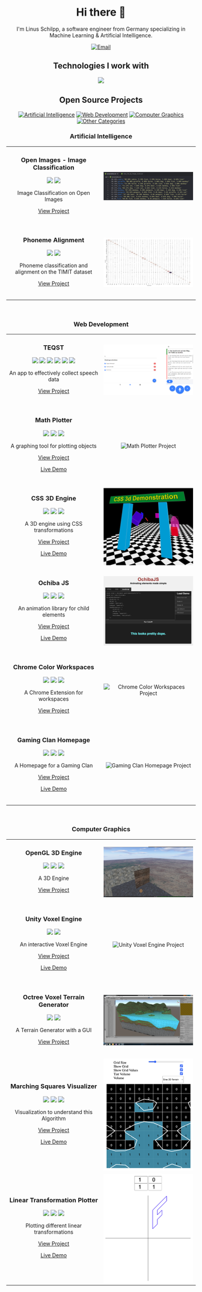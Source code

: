 <div align="center">

# Hi there 👋

I'm Linus Schilpp, a software engineer from Germany specializing in Machine Learning & Artificial Intelligence.

[![Email](https://custom-icon-badges.demolab.com/badge/Contact_me-000000.svg?style=for-the-badge&logo=mail)](mailto:contact@linus-schilpp.com)

## Technologies I work with
[![](https://skillicons.dev/icons?i=py,pytorch,tensorflow,anaconda,opencv,sklearn,unity,cs,cpp,html,css,sass,js,ts,nodejs,angular,react,jquery,regex,postman,vscode,apple,linux,ubuntu,arch,windows,docker,git,github,gitlab,latex,md,java,php,laravel,mysql,sqlite,raspberrypi,ros)](https://skillicons.dev)

## Open Source Projects
[![Artificial Intelligence](https://custom-icon-badges.demolab.com/badge/Artificial_Intelligence-000000.svg?style=for-the-badge&logo=robot&logoColor=28e367)](#artificial-intelligence)
[![Web Development](https://custom-icon-badges.demolab.com/badge/Web_Development-000000.svg?style=for-the-badge&logo=html5)](#web-development)
[![Computer Graphics](https://custom-icon-badges.demolab.com/badge/Computer_Graphics-000000.svg?style=for-the-badge&logo=package&logoColor=27b2e2)](#computer-graphics)
[![Other Categories](https://custom-icon-badges.demolab.com/badge/Other_Categories-000000.svg?style=for-the-badge&logo=apps&logoColor=ffb627)](#other-categories)

### Artificial Intelligence
<table align="center">
  <tr>
    <td align="center" valign="center" width="50%">
      <h3>Open Images - Image Classification</h3>
      <p>
        <img src="https://img.shields.io/badge/Python-3776AB?logo=python&logoColor=white">
        <img src="https://img.shields.io/badge/TensorFlow-FF6F00?logo=tensorflow&logoColor=white">
      </p>
      <p>Image Classification on Open Images</p>
      <p><a href="https://github.com/lischilpp/open-images-image-classification">View Project</a></p>
      <br>
    </td>
    <td align="center" valign="center">
      <img src="https://github.com/lischilpp/open-images-image-classification/blob/main/screenshots/script7.png?raw=true" alt="Open Images Image Classification Project">
    </td>
  </tr>
  <tr>
    <td align="center" valign="center" width="50%">
      <h3>Phoneme Alignment</h3>
      <p>
        <img src="https://img.shields.io/badge/Python-3776AB?logo=python&logoColor=white">
        <img src="https://img.shields.io/badge/PyTorch-EE4C2C?logo=pytorch&logoColor=white">
      </p>
      <p>Phoneme classification and alignment on the TIMIT dataset</p>
      <p><a href="https://github.com/lischilpp/bachelor-thesis-phoneme-recognition-alignment">View Project</a>
      </p>
      <br>
    </td>
    <td align="center" valign="center">
      <img src="https://github.com/lischilpp/lischilpp.github.io/blob/main/res/img/bachelor_thesis.png?raw=true" alt="Phoneme Alignment Project">
    </td>
  </tr>
</table>
<br>

### Web Development
<table align="center" style="overflow-x: auto;">
  <tr>
    <td align="center" valign="center" width="50%">
      <h3>TEQST</h3>
      <p>
        <img src="https://img.shields.io/badge/HTML-E34F26?logo=html5&logoColor=white">
        <img src="https://img.shields.io/badge/Sass-CC6699?logo=sass&logoColor=white">
        <img src="https://img.shields.io/badge/TypeScript-3178C6?logo=typescript&logoColor=white">
        <img src="https://img.shields.io/badge/Angular-DD0031?logo=angular&logoColor=white">
        <img src="https://img.shields.io/badge/Python-3776AB?logo=python&logoColor=white">
        <img src="https://img.shields.io/badge/Django-092E20?logo=django&logoColor=white">
      </p>
      <p>An app to effectively collect speech data</p>
      <p><a href="https://github.com/TEQST">View Project</a></p>
      <br>
    </td>
    <td align="center" valign="center">
      <img src="https://github.com/lischilpp/lischilpp.github.io/blob/main/res/img/teqst.png?raw=true" alt="TEQST Project">
    </td>
  </tr>
  <tr>
    <td align="center" valign="center" width="50%">
      <h3>Math Plotter</h3>
      <p>
        <img src="https://img.shields.io/badge/HTML-E34F26?logo=html5&logoColor=white">
        <img src="https://img.shields.io/badge/CSS-1572B6?logo=css3&logoColor=white">
        <img src="https://img.shields.io/badge/JavaScript-F7DF1E?logo=javascript&logoColor=black">
      </p>
      <p>A graphing tool for plotting objects</p>
      <p><a href="https://github.com/lischilpp/math-plotter">View Project</a></p>
      <p><a href="https://lischilpp.github.io/math-plotter">Live Demo</a></p>
      <br>
    </td>
    <td align="center" valign="center">
      <img src="https://github.com/lischilpp/math-plotter/blob/master/img/screenshot1.png?raw=true" alt="Math Plotter Project">
    </td>
  </tr>
  <tr>
    <td align="center" valign="center" width="50%">
      <h3>CSS 3D Engine</h3>
      <p>
        <img src="https://img.shields.io/badge/HTML-E34F26?logo=html5&logoColor=white">
        <img src="https://img.shields.io/badge/CSS-1572B6?logo=css3&logoColor=white">
        <img src="https://img.shields.io/badge/JavaScript-F7DF1E?logo=javascript&logoColor=black">
      </p>
      <p>A 3D engine using CSS transformations</p>
      <p><a href="https://github.com/lischilpp/css-3d-engine">View Project</a></p>
      <p><a href="https://lischilpp.github.io/css-3d-engine">Live Demo</a></p>
      <br>
    </td>
    <td align="center" valign="center">
      <img src="https://github.com/lischilpp/css-3d-engine/blob/master/screenshot.png?raw=true"  alt="CSS 3D Engine Project">
    </td>
  </tr>
  <tr>
    <td align="center" valign="center" width="50%">
      <h3>Ochiba JS</h3>
      <p>
        <img src="https://img.shields.io/badge/HTML-E34F26?logo=html5&logoColor=white">
        <img src="https://img.shields.io/badge/CSS-1572B6?logo=css3&logoColor=white">
        <img src="https://img.shields.io/badge/JavaScript-F7DF1E?logo=javascript&logoColor=black">
      </p>
      <p>An animation library for child elements</p>
      <p><a href="https://github.com/lischilpp/ochiba-js">View Project</a></p>
      <p><a href="https://lischilpp.github.io/ochiba-js">Live Demo</a></p>
      <br>
    </td>
    <td align="center" valign="center">
      <img src="https://github.com/lischilpp/ochiba-js/blob/main/res/demo-screenshot.png?raw=true"  alt="Ochiba JS Project">
    </td>
  </tr>
  <tr>
    <td align="center" valign="center" width="50%">
      <h3>Chrome Color Workspaces</h3>
      <p>
        <img src="https://img.shields.io/badge/HTML-E34F26?logo=html5&logoColor=white">
        <img src="https://img.shields.io/badge/CSS-1572B6?logo=css3&logoColor=white">
        <img src="https://img.shields.io/badge/JavaScript-F7DF1E?logo=javascript&logoColor=black">
      </p>
      <p>A Chrome Extension for workspaces</p>
      <p><a href="https://github.com/lischilpp/chrome-color-workspaces">View Project</a></p>
      <br>
    </td>
    <td align="center" valign="center">
      <img src="https://github.com/lischilpp/chrome-color-workspaces/raw/master/screenshot.png?raw=true"  alt="Chrome Color Workspaces Project">
    </td>
  </tr>
  <tr>
    <td align="center" valign="center" width="50%">
      <h3>Gaming Clan Homepage</h3>
      <p>
        <img src="https://img.shields.io/badge/HTML-E34F26?logo=html5&logoColor=white">
        <img src="https://img.shields.io/badge/CSS-1572B6?logo=css3&logoColor=white">
        <img src="https://img.shields.io/badge/JavaScript-F7DF1E?logo=javascript&logoColor=black">
      </p>
      <p>A Homepage for a Gaming Clan</p>
      <p><a href="https://github.com/lischilpp/gaming-clan-homepage">View Project</a></p>
      <p><a href="https://lischilpp.github.io/gaming-clan-homepage">Live Demo</a></p>
      <br>
    </td>
    <td align="center" valign="center">
      <img src="https://github.com/lischilpp/gaming-clan-homepage/blob/main/screenshots/screenshot.png?raw=true"  alt="Gaming Clan Homepage Project">
    </td>
  </tr>
</table>
<br>

### Computer Graphics
<table align="center">
  <tr>
    <td align="center" valign="center" width="50%">
      <h3>OpenGL 3D Engine</h3>
      <p>
        <img src="https://img.shields.io/badge/C%2B%2B-00599C?logo=cplusplus&logoColor=white">
        <img src="https://img.shields.io/badge/GLFW-000000?logo=glfw&logoColor=white">
        <img src="https://img.shields.io/badge/OpenGL-FFFFFF?logo=opengl&logoColor=black">
      </p>
      <p>A 3D Engine</p>
      <p><a href="https://github.com/lischilpp/opengl-3d-engine">View Project</a></p>
      <br>
    </td>
    <td align="center" valign="center">
      <img src="https://github.com/lischilpp/lischilpp.github.io/blob/main/res/img/opengl_3d_engine.png?raw=true"  alt="OpenGL 3D Engine Project">
    </td>
  </tr>
  <tr>
    <td align="center" valign="center" width="50%">
      <h3>Unity Voxel Engine</h3>
      <p>
        <img src="https://img.shields.io/badge/Unity-000000?logo=unity&logoColor=white">
        <img src="https://img.shields.io/badge/C%23-239120?logo=c-sharp&logoColor=white">
      </p>
      <p>An interactive Voxel Engine</p>
      <p><a href="https://github.com/lischilpp/unity-voxel-engine">View Project</a></p>
      <p><a href="https://lischilpp.github.io/unity-voxel-engine-demo/">Live Demo</a></p>
      <br>
    </td>
    <td align="center" valign="center">
      <img src="https://github.com/lischilpp/unity-voxel-engine/blob/master/screenshots/screenshot1.png?raw=true"  alt="Unity Voxel Engine Project">
    </td>
  </tr>
  <tr>
    <td align="center" valign="center" width="50%">
      <h3>Octree Voxel Terrain Generator</h3>
      <p>
        <img src="https://img.shields.io/badge/Unity-000000?logo=unity&logoColor=white">
        <img src="https://img.shields.io/badge/C%23-239120?logo=c-sharp&logoColor=white">
      </p>
      <p>A Terrain Generator with a GUI</p>
      <p><a href="https://github.com/lischilpp/octree-voxel-terrain-generator">View Project</a></p>
      <br>
    </td>
    <td align="center" valign="center">
      <img src="https://github.com/lischilpp/octree-voxel-terrain-generator/raw/main/screenshots/shaded_wireframe.png?raw=true"  alt="Octree Voxel Terrain Generator Project">
    </td>
  </tr>
  
  <tr>
    <td align="center" valign="center" width="50%">
      <h3>Marching Squares Visualizer</h3>
      <p>
        <img src="https://img.shields.io/badge/HTML-E34F26?logo=html5&logoColor=white">
        <img src="https://img.shields.io/badge/CSS-1572B6?logo=css3&logoColor=white">
        <img src="https://img.shields.io/badge/JavaScript-F7DF1E?logo=javascript&logoColor=black">
      </p>
      <p>Visualization to understand this Algorithm</p>
      <p><a href="https://github.com/lischilpp/marching-squares-algorithm-visualizer">View Project</a></p>
      <p><a href="https://lischilpp.github.io/marching-squares-algorithm-visualizer">Live Demo</a></p>
      <br>
    </td>
    <td align="center" valign="center">
      <img src="https://github.com/lischilpp/marching-squares-algorithm-visualizer/raw/main/screenshots/default_parameters.png?raw=true"  alt="Marching Squares Visualizer Project">
    </td>
  </tr>
  <tr>
    <td align="center" valign="center" width="50%">
      <h3>Linear Transformation Plotter</h3>
      <p>
        <img src="https://img.shields.io/badge/HTML-E34F26?logo=html5&logoColor=white">
        <img src="https://img.shields.io/badge/CSS-1572B6?logo=css3&logoColor=white">
        <img src="https://img.shields.io/badge/JavaScript-F7DF1E?logo=javascript&logoColor=black">
      </p>
      <p>Plotting different linear transformations</p>
      <p><a href="https://github.com/lischilpp/linear-transformation-plotter">View Project</a></p>
      <p><a href="https://lischilpp.github.io/linear-transformation-plotter">Live Demo</a></p>
      <br>
    </td>
    <td align="center" valign="center">
      <img src="https://github.com/lischilpp/linear-transformation-plotter/blob/master/screenshots/skew_y.png?raw=true"  alt="Linear Transformation Plotter Project">
    </td>
  </tr>
</table>
